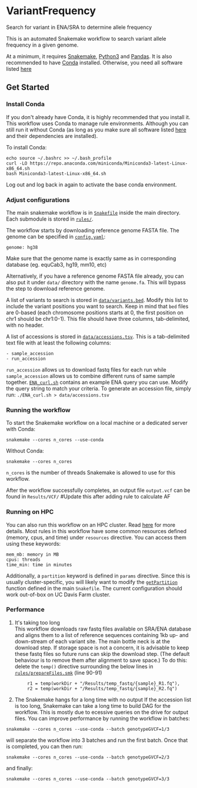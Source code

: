 # VariantFrequency
Search for variant in ENA/SRA to determine allele frequency

This is an automated Snakemake workflow to search variant allele frequency in a given genome.

At a minimum, it requires [Snakemake](https://snakemake.readthedocs.io/en/stable/), [Python3](https://www.python.org/download/releases/3.0/) and [Pandas](https://pandas.pydata.org/pandas-docs/stable/index.html). It is also recommended to have [Conda](https://docs.conda.io/en/latest/) installed. Otherwise, you need all software listed [here](https://github.com/SichongP/VariantFrequency/blob/main/software_version.txt)

## Get Started

### Install Conda

If you don't already have Conda, it is highly recommended that you install it. This workflow uses Conda to manage rule environments. Although you can still run it without Conda (as long as you make sure all software listed [here](https://github.com/SichongP/VariantFrequency/blob/main/software_version.txt) and their dependencies are installed).

To install Conda:
```
echo source ~/.bashrc >> ~/.bash_profile
curl -LO https://repo.anaconda.com/miniconda/Miniconda3-latest-Linux-x86_64.sh
bash Miniconda3-latest-Linux-x86_64.sh
```

Log out and log back in again to activate the base conda environment.


### Adjust configurations

The main snakemake workflow is in [`Snakefile`](https://github.com/SichongP/VariantFrequency/blob/main/Snakefile) inside the main directory. Each submodule is stored in [`rules/`](https://github.com/SichongP/VariantFrequency/tree/main/rules).

The workflow starts by downloading reference genome FASTA file. The genome can be specified in [`config.yaml`](https://github.com/SichongP/VariantFrequency/blob/main/config.yaml):
```
genome: hg38
```
Make sure that the genome name is exactly same as in corresponding database (eg. equCab3, hg19, mm10, etc)

Alternatively, if you have a reference genome FASTA file already, you can also put it under `data/` directory with the name `genome.fa`. This will bypass the step to download reference genome.

A list of variants to search is stored in [`data/variants.bed`](https://github.com/SichongP/VariantFrequency/blob/main/data/variants.bed). Modify this list to include the variant positions you want to search.
Keep in mind that `bed` files are 0-based (each chromosome positions starts at 0, the first position on chr1 should be chr1:0-1). This file should have three columns, tab-delimited, with no header.

A list of accessions is stored in [`data/accessions.tsv`](https://github.com/SichongP/VariantFrequency/blob/main/data/accessions.tsv). This is a tab-delimited text file with at least the following columns:
```
- sample_accession
- run_accession
```
`run_accession` allows us to download fastq files for each run while `sample_accession` allows us to combine different runs of same sample together. [`ENA_curl.sh`](https://github.com/SichongP/VariantFrequency/blob/main/ENA_curl.sh) contains an example ENA query you can use. Modify the query string to match your criteria.
To generate an accession file, simply run: `./ENA_curl.sh > data/accessions.tsv`

### Running the workflow

To start the Snakemake workflow on a local machine or a dedicated server with Conda:
```
snakemake --cores n_cores --use-conda
```
Without Conda:
```
snakemake --cores n_cores
```
`n_cores` is the number of threads Snakemake is allowed to use for this workflow.

After the workflow successfully completes, an output file `output.vcf` can be found in `Results/VCF/` #Update this after adding rule to calculate AF

### Running on HPC

You can also run this workflow on an HPC cluster. Read [here](https://snakemake.readthedocs.io/en/stable/executing/cluster.html) for more details.
Most rules in this workflow have some common resources defined (memory, cpus, and time) under `resources` directive. You can access them using these keywords:
```
mem_mb: memory in MB
cpus: threads
time_min: time in minutes
```
Additionally, a `partition` keyword is defined in `params` directive. Since this is usually cluster-specific, you will likely want to modify the [`getPartition`](https://github.com/SichongP/VariantFrequency/blob/41a3b157c93cf5015f3ade5648680469c3f9ee8e/Snakefile#L20-L30) function defined in the main `Snakefile`.
The current configuration should work out-of-box on UC Davis Farm cluster.

### Performance

1. It's taking too long  
This workflow downloads raw fastq files available on SRA/ENA database and aligns them to a list of reference sequences containing 1kb up- and down-stream of each variant site. The main bottle neck is at the download step.
If storage space is not a concern, it is advisable to keep these fastq files so future runs can skip the download step. (The default behaviour is to remove them after alignment to save space.)
To do this:
delete the `temp()` directive surrounding the below lines in [`rules/prepareFiles.smk`](https://github.com/SichongP/VariantFrequency/blob/main/rules/prepareFiles.smk) (line 90-91)
```
        r1 = temp(workDir + "/Results/temp_fastq/{sample}_R1.fq"),
        r2 = temp(workDir + "/Results/temp_fastq/{sample}_R2.fq")
```

2. The Snakemake hangs for a long time with no output
If the accession list is too long, Snakemake can take a long time to build DAG for the workflow. This is mostly due to ecessive queries on the drive for output files. You can improve
performance by running the workflow in batches:

```
snakemake --cores n_cores --use-conda --batch genotypeGVCF=1/3
```
will separate the workflow into 3 batches and run the first batch. Once that is completed, you can then run:
```
snakemake --cores n_cores --use-conda --batch genotypeGVCF=2/3
```
and finally:
```
snakemake --cores n_cores --use-conda --batch genotypeGVCF=3/3
```


